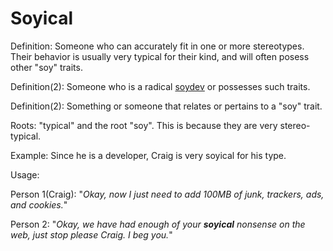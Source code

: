 # Soyical

Definition: Someone who can accurately fit in one or more stereotypes. Their behavior is usually
very typical for their kind, and will often posess other "soy" traits.

Definition(2): Someone who is a radical <a href="https://daarkdev.github.io/thesimpledictionary-words/soydev.html">soydev</a> or possesses
such traits.

Definition(2): Something or someone that relates or pertains to a "soy" trait.

Roots: "typical" and the root "soy". This is because
they are very stereo-typical.

Example: Since he is a developer,
Craig is very soyical for his type.

Usage:

Person 1(Craig): "*Okay, now I just need to add 100MB of junk, trackers, ads, and cookies.*"

Person 2: "*Okay, we have had enough of your __soyical__ nonsense on the web, just stop please Craig.
I beg you.*"
